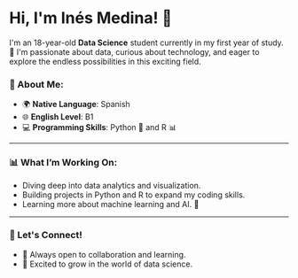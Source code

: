 # Hi, I'm Inés Medina! 👋



I'm an 18-year-old **Data Science** student currently in my first year of study. 🚀 I'm passionate about data, curious about technology, and eager to explore the endless possibilities in this exciting field.

### 🌟 About Me:
- 🌍 **Native Language**: Spanish  
- 🌐 **English Level**: B1  
- 💻 **Programming Skills**: Python 🐍 and R 📊  


---

### 📊 What I’m Working On:
- Diving deep into data analytics and visualization.
- Building projects in Python and R to expand my coding skills.
- Learning more about machine learning and AI. 🤖

---

### 🔗 Let's Connect!
- 💼 Always open to collaboration and learning.
- 🌱 Excited to grow in the world of data science.





<!---
IneMedina/IneMedina is a ✨ special ✨ repository because its `README.md` (this file) appears on your GitHub profile.
You can click the Preview link to take a look at your changes.
--->
